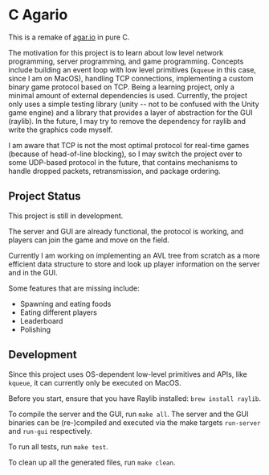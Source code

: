 # C Agario

This is a remake of [agar.io](agar.io) in pure C.

The motivation for this project is to learn about low level network
programming, server programming, and game programming. Concepts include
building an event loop with low level primitives (`kqueue` in this case, since
I am on MacOS), handling TCP connections, implementing a custom binary game
protocol based on TCP. Being a learning project, only a minimal amount of
external dependencies is used. Currently, the project only uses a simple
testing library (unity -- not to be confused with the Unity game engine) and a
library that provides a layer of abstraction for the GUI (raylib). In the
future, I may try to remove the dependency for raylib and write the graphics
code myself.

I am aware that TCP is not the most optimal protocol for real-time games
(because of head-of-line blocking), so I may switch the project over to some
UDP-based protocol in the future, that contains mechanisms to handle dropped
packets, retransmission, and package ordering.

## Project Status

This project is still in development.

The server and GUI are already functional, the protocol is working, and players
can join the game and move on the field.

Currently I am working on implementing an AVL tree from scratch as a more
efficient data structure to store and look up player information on the server
and in the GUI.

Some features that are missing include:

- Spawning and eating foods
- Eating different players
- Leaderboard
- Polishing

## Development

Since this project uses OS-dependent low-level primitives and APIs, like
`kqueue`, it can currently only be executed on MacOS.

Before you start, ensure that you have Raylib installed: `brew install raylib`.

To compile the server and the GUI, run `make all`. The server and the GUI
binaries can be (re-)compiled and executed via the make targets `run-server`
and `run-gui` respectively.

To run all tests, run `make test`.

To clean up all the generated files, run `make clean`.
